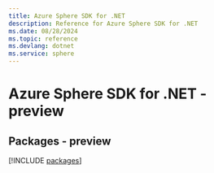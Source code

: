 ```yaml
---
title: Azure Sphere SDK for .NET
description: Reference for Azure Sphere SDK for .NET
ms.date: 08/28/2024
ms.topic: reference
ms.devlang: dotnet
ms.service: sphere
---
```

# Azure Sphere SDK for .NET - preview
## Packages - preview
[!INCLUDE [packages](sphere-index.md)]